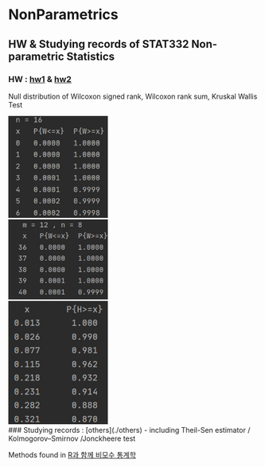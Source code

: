 # NonParametrics
HW & Studying records of STAT332 Non-parametric Statistics
--------------------------------------------------------------------
### HW : [hw1](./hw1) & [hw2](./hw2)
Null distribution of Wilcoxon signed rank, Wilcoxon rank sum, Kruskal Wallis Test
<div>
  <img width="200" src="https://github.com/goodnightng0/NonParametrics/blob/main/hw_demo/hw1_signedrank.jpg"><br />
  <img width="200" src="https://github.com/goodnightng0/NonParametrics/blob/main/hw_demo/hw1_ranksum.jpg"><br />
  <img width="200" src="https://github.com/goodnightng0/NonParametrics/blob/main/hw_demo/hw1_kruskal.jpg">
  </div>
### Studying records : [others](./others)
- including Theil-Sen estimator / Kolmogorov–Smirnov /Jonckheere test

Methods found in [R과 함께 비모수 통계학](https://www.aladin.co.kr/shop/wproduct.aspx?ItemId=53430780)
